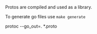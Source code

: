 Protos are compiled and used as a library.

To generate go files use
`make generate`

protoc --go_out=. *.proto